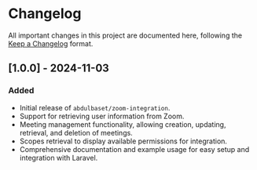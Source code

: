 # Changelog

All important changes in this project are documented here, following the [Keep a Changelog](https://keepachangelog.com/en/1.0.0/) format.

## [1.0.0] - 2024-11-03

### Added

- Initial release of `abdulbaset/zoom-integration`.
- Support for retrieving user information from Zoom.
- Meeting management functionality, allowing creation, updating, retrieval, and deletion of meetings.
- Scopes retrieval to display available permissions for integration.
- Comprehensive documentation and example usage for easy setup and integration with Laravel.
